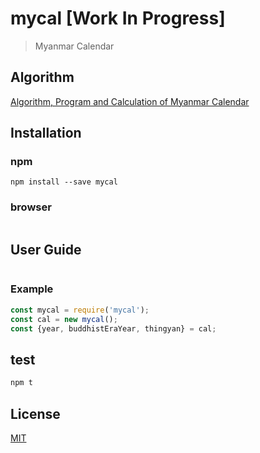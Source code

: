 # mycal [Work In Progress]

> Myanmar Calendar

## Algorithm

[Algorithm, Program and Calculation of Myanmar Calendar][algorithm]

## Installation

### npm

```shell
npm install --save mycal
```

### browser

```shell

```

## User Guide

```javascript
```

### Example

```javascript
const mycal = require('mycal');
const cal = new mycal();
const {year, buddhistEraYear, thingyan} = cal;
```

## test

```javascript
npm t
```

## License

[MIT](./LICENSE)

[algorithm]: http://cool-emerald.blogspot.com/2013/06/algorithm-program-and-calculation-of.html
